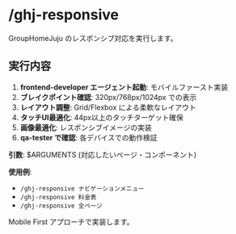 # /ghj-responsive

GroupHomeJuju のレスポンシブ対応を実行します。

## 実行内容
1. **frontend-developer エージェント起動**: モバイルファースト実装
2. **ブレイクポイント確認**: 320px/768px/1024px での表示
3. **レイアウト調整**: Grid/Flexbox による柔軟なレイアウト
4. **タッチUI最適化**: 44px以上のタッチターゲット確保
5. **画像最適化**: レスポンシブイメージの実装
6. **qa-tester で確認**: 各デバイスでの動作検証

**引数**: $ARGUMENTS (対応したいページ・コンポーネント)

**使用例**:
- `/ghj-responsive ナビゲーションメニュー`
- `/ghj-responsive 料金表`
- `/ghj-responsive 全ページ`

Mobile First アプローチで実装します。
